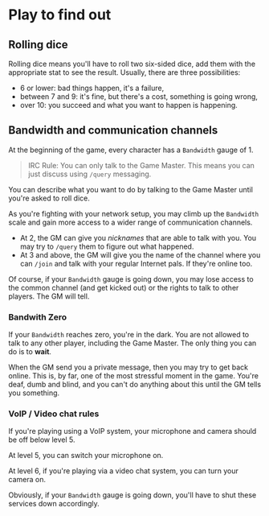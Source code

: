 # Play to find out

## Rolling dice

Rolling dice means you'll have to roll two six-sided dice, add them with the appropriate
stat to see the result. Usually, there are three possibilities:

* 6 or lower: bad things happen, it's a failure,
* between 7 and 9: it's fine, but there's a cost, something is going wrong,
* over 10: you succeed and what you want to happen is happening.

## Bandwidth and communication channels

At the beginning of the game, every character has a ``Bandwidth`` gauge of 1.

> IRC Rule: You can only talk to the Game Master. This means you can just
> discuss using ``/query`` messaging.

You can describe what you want to do by talking to the Game Master until you're
asked to roll dice.

As you're fighting with your network setup, you may climb up the ``Bandwidth``
scale and gain more access to a wider range of communication channels.

* At 2, the GM can give you *nicknames* that are able to talk with you. You may
  try to ``/query`` them to figure out what happened.
* At 3 and above, the GM will give you the name of the channel where you can
  ``/join`` and talk with your regular Internet pals. If they're online too.

Of course, if your ``Bandwidth`` gauge is going down, you may lose access to the
common channel (and get kicked out) or the rights to talk to other players. The
GM will tell.

### Bandwith Zero

If your ``Bandwidth`` reaches zero, you're in the dark. You are not allowed to
talk to any other player, including the Game Master. The only thing you can
do is to **wait**.

When the GM send you a private message, then you may try to get back online.
This is, by far, one of the most stressful moment in the game. You're deaf,
dumb and blind, and you can't do anything about this until the GM tells you
something.

### VoIP / Video chat rules

If you're playing using a VoIP system, your microphone and camera should be off
below level 5.

At level 5, you can switch your microphone on.

At level 6, if you're playing via a video chat system, you can turn your camera
on.

Obviously, if your ``Bandwidth`` gauge is going down, you'll have to shut these
services down accordingly.
